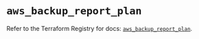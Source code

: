 # `aws_backup_report_plan`

Refer to the Terraform Registry for docs: [`aws_backup_report_plan`](https://registry.terraform.io/providers/hashicorp/aws/5.75.0/docs/resources/backup_report_plan).
